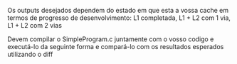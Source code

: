 Os outputs desejados dependem do estado em que esta a vossa cache em termos de progresso de desenvolvimento: L1 completada, L1 + L2 com 1 via, L1 + L2 com 2 vias

Devem compilar o SimpleProgram.c juntamente com o vosso codigo e executá-lo da seguinte forma e compará-lo com os resultados esperados utilizando o diff
